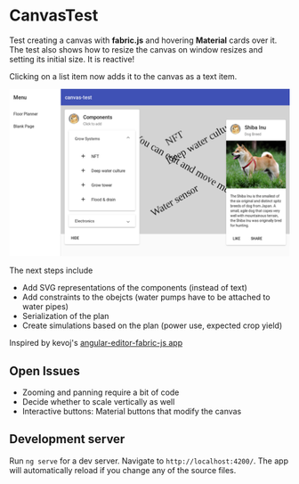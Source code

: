 # CanvasTest

Test creating a canvas with **fabric.js** and hovering **Material** cards over it. The test also
shows how to resize the canvas on window resizes and setting its initial size. It is reactive!

Clicking on a list item now adds it to the canvas as a text item.

![Screenshot](screenshot.png)

The next steps include

- Add SVG representations of the components (instead of text)
- Add constraints to the obejcts (water pumps have to be attached to water pipes)
- Serialization of the plan
- Create simulations based on the plan (power use, expected crop yield)

Inspired by kevoj's [angular-editor-fabric-js app](https://github.com/kevoj/angular-editor-fabric-js)

## Open Issues

- Zooming and panning require a bit of code
- Decide whether to scale vertically as well
- Interactive buttons: Material buttons that modify the canvas

## Development server

Run `ng serve` for a dev server. Navigate to `http://localhost:4200/`. The app will automatically
reload if you change any of the source files.
